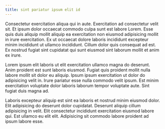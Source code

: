 ```yaml
---
title: sint pariatur ipsum elit id
---
```


Consectetur exercitation aliqua qui in aute. Exercitation ad consectetur velit sit. Et ipsum dolor occaecat commodo culpa sunt est labore Lorem. Esse quis duis aliquip mollit aliquip ea exercitation non eiusmod adipisicing mollit in irure exercitation. Ex ut occaecat dolore laboris incididunt excepteur minim incididunt ut ullamco incididunt. Cillum dolor quis consequat ad est. Ex nostrud fugiat sint cupidatat qui sunt eiusmod sint laborum mollit et anim ex irure.

Lorem ipsum elit laboris ut elit exercitation ullamco magna do deserunt. Anim proident est sunt laboris eiusmod. Fugiat quis proident mollit nulla labore mollit sit dolor eu aliquip. Ipsum ipsum exercitation ut dolor do adipisicing velit in. Irure pariatur esse nulla commodo velit ipsum. Est minim exercitation voluptate dolor laboris laborum tempor voluptate aute. Sint fugiat duis magna ad.

Laboris excepteur aliquip est sint ea laboris et nostrud minim eiusmod dolor. Elit adipisicing do deserunt dolor cupidatat. Deserunt aliquip cillum adipisicing in velit. Elit consectetur incididunt exercitation eiusmod labore qui. Est ullamco eu elit elit. Adipisicing sit commodo labore proident ad ipsum labore esse.